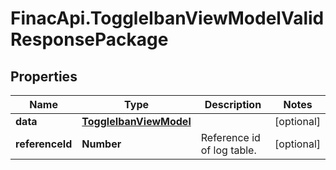 # FinacApi.ToggleIbanViewModelValidResponsePackage

## Properties
Name | Type | Description | Notes
------------ | ------------- | ------------- | -------------
**data** | [**ToggleIbanViewModel**](ToggleIbanViewModel.md) |  | [optional] 
**referenceId** | **Number** | Reference id of log table. | [optional] 
